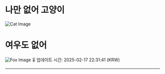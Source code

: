 
# 나만 없어 고양이

![Cat Image](https://cdn2.thecatapi.com/images/2j0.jpg)

# 여우도 없어
![Fox Image](https://randomfox.ca/images/68.jpg)
⏳ 업데이트 시간: 2025-02-17 22:31:41 (KRW)

---
